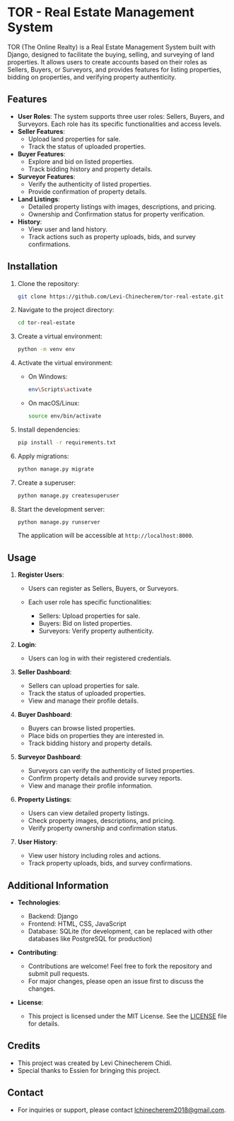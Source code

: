 
# TOR - Real Estate Management System

TOR (The Online Realty) is a Real Estate Management System built with Django, designed to facilitate the buying, selling, and surveying of land properties. It allows users to create accounts based on their roles as Sellers, Buyers, or Surveyors, and provides features for listing properties, bidding on properties, and verifying property authenticity.

## Features

- **User Roles**: The system supports three user roles: Sellers, Buyers, and Surveyors. Each role has its specific functionalities and access levels.
- **Seller Features**:
  - Upload land properties for sale.
  - Track the status of uploaded properties.
- **Buyer Features**:
  - Explore and bid on listed properties.
  - Track bidding history and property details.
- **Surveyor Features**:
  - Verify the authenticity of listed properties.
  - Provide confirmation of property details.
- **Land Listings**:
  - Detailed property listings with images, descriptions, and pricing.
  - Ownership and Confirmation status for property verification.
- **History**:
  - View user and land history.
  - Track actions such as property uploads, bids, and survey confirmations.

## Installation

1. Clone the repository:

   ```bash
   git clone https://github.com/Levi-Chinecherem/tor-real-estate.git
   ```
2. Navigate to the project directory:

   ```bash
   cd tor-real-estate
   ```
3. Create a virtual environment:

   ```bash
   python -m venv env
   ```
4. Activate the virtual environment:

   - On Windows:

     ```bash
     env\Scripts\activate
     ```
   - On macOS/Linux:

     ```bash
     source env/bin/activate
     ```
5. Install dependencies:

   ```bash
   pip install -r requirements.txt
   ```
6. Apply migrations:

   ```bash
   python manage.py migrate
   ```
7. Create a superuser:

   ```bash
   python manage.py createsuperuser
   ```
8. Start the development server:

   ```bash
   python manage.py runserver
   ```

   The application will be accessible at `http://localhost:8000`.

## Usage

1. **Register Users**:

   - Users can register as Sellers, Buyers, or Surveyors.
   - Each user role has specific functionalities:

     - Sellers: Upload properties for sale.
     - Buyers: Bid on listed properties.
     - Surveyors: Verify property authenticity.
2. **Login**:

   - Users can log in with their registered credentials.
3. **Seller Dashboard**:

   - Sellers can upload properties for sale.
   - Track the status of uploaded properties.
   - View and manage their profile details.
4. **Buyer Dashboard**:

   - Buyers can browse listed properties.
   - Place bids on properties they are interested in.
   - Track bidding history and property details.
5. **Surveyor Dashboard**:

   - Surveyors can verify the authenticity of listed properties.
   - Confirm property details and provide survey reports.
   - View and manage their profile information.
6. **Property Listings**:

   - Users can view detailed property listings.
   - Check property images, descriptions, and pricing.
   - Verify property ownership and confirmation status.
7. **User History**:

   - View user history including roles and actions.
   - Track property uploads, bids, and survey confirmations.

## Additional Information

- **Technologies**:

  - Backend: Django
  - Frontend: HTML, CSS, JavaScript
  - Database: SQLite (for development, can be replaced with other databases like PostgreSQL for production)
- **Contributing**:

  - Contributions are welcome! Feel free to fork the repository and submit pull requests.
  - For major changes, please open an issue first to discuss the changes.
- **License**:

  - This project is licensed under the MIT License. See the [LICENSE](LICENSE) file for details.

## Credits

- This project was created by Levi Chinecherem Chidi.
- Special thanks to Essien for bringing this project.

## Contact

- For inquiries or support, please contact lchinecherem2018@gmail.com.
